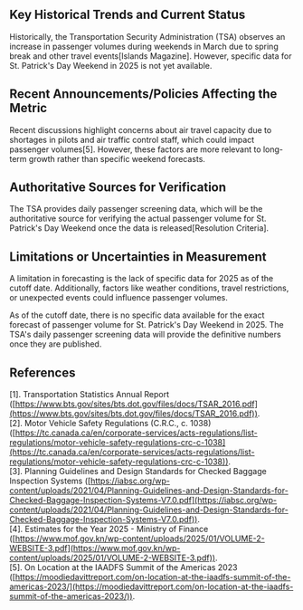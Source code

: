 ## Key Historical Trends and Current Status
Historically, the Transportation Security Administration (TSA) observes an increase in passenger volumes during weekends in March due to spring break and other travel events[Islands Magazine]. However, specific data for St. Patrick's Day Weekend in 2025 is not yet available.

## Recent Announcements/Policies Affecting the Metric
Recent discussions highlight concerns about air travel capacity due to shortages in pilots and air traffic control staff, which could impact passenger volumes[5]. However, these factors are more relevant to long-term growth rather than specific weekend forecasts.

## Authoritative Sources for Verification
The TSA provides daily passenger screening data, which will be the authoritative source for verifying the actual passenger volume for St. Patrick's Day Weekend once the data is released[Resolution Criteria].

## Limitations or Uncertainties in Measurement
A limitation in forecasting is the lack of specific data for 2025 as of the cutoff date. Additionally, factors like weather conditions, travel restrictions, or unexpected events could influence passenger volumes.

As of the cutoff date, there is no specific data available for the exact forecast of passenger volume for St. Patrick's Day Weekend in 2025. The TSA's daily passenger screening data will provide the definitive numbers once they are published.

## References
[1]. Transportation Statistics Annual Report ([https://www.bts.gov/sites/bts.dot.gov/files/docs/TSAR_2016.pdf](https://www.bts.gov/sites/bts.dot.gov/files/docs/TSAR_2016.pdf)).  
[2]. Motor Vehicle Safety Regulations (C.R.C., c. 1038) ([https://tc.canada.ca/en/corporate-services/acts-regulations/list-regulations/motor-vehicle-safety-regulations-crc-c-1038](https://tc.canada.ca/en/corporate-services/acts-regulations/list-regulations/motor-vehicle-safety-regulations-crc-c-1038)).  
[3]. Planning Guidelines and Design Standards for Checked Baggage Inspection Systems ([https://iabsc.org/wp-content/uploads/2021/04/Planning-Guidelines-and-Design-Standards-for-Checked-Baggage-Inspection-Systems-V7.0.pdf](https://iabsc.org/wp-content/uploads/2021/04/Planning-Guidelines-and-Design-Standards-for-Checked-Baggage-Inspection-Systems-V7.0.pdf)).  
[4]. Estimates for the Year 2025 - Ministry of Finance ([https://www.mof.gov.kn/wp-content/uploads/2025/01/VOLUME-2-WEBSITE-3.pdf](https://www.mof.gov.kn/wp-content/uploads/2025/01/VOLUME-2-WEBSITE-3.pdf)).  
[5]. On Location at the IAADFS Summit of the Americas 2023 ([https://moodiedavittreport.com/on-location-at-the-iaadfs-summit-of-the-americas-2023/](https://moodiedavittreport.com/on-location-at-the-iaadfs-summit-of-the-americas-2023/)).